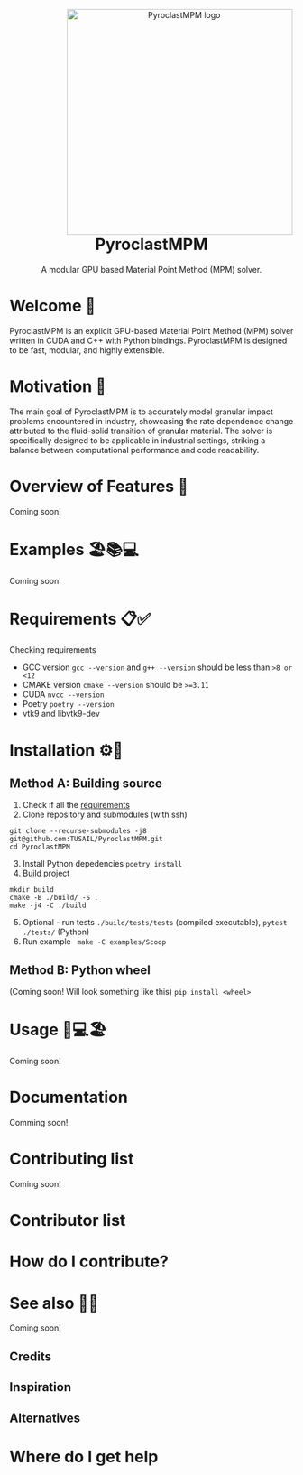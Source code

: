 
<p align="center" style="margin-bottom: 0px !important;  padding-left: 100px">
  <img width="400" src="./doc/scoop_no_boundary.gif" alt="PyroclastMPM logo" align="center">
</p>

<h1 align="center" style="margin-top: 0px;">PyroclastMPM</h1>


<p align="center"  > A modular GPU based Material Point Method (MPM) solver. </p>

<!-- 
<p align="center">
<img src="./doc/disc_impact.gif" width="50%" height="50%"/>
</p> -->

<!-- ![til](./doc/scoop.gif) -->

<!-- [![PyPI Release](https://img.shields.io/pypi/v/pyroclastmpm.svg)](https://pypi.org/project/pyroclastmpm) -->
<!-- [![Documentation Status](https://readthedocs.org/projects/None/badge/)](https://None.readthedocs.io/) -->

# Welcome 🎉

PyroclastMPM is an explicit GPU-based Material Point Method (MPM) solver written in CUDA and C++ with Python bindings. PyroclastMPM is designed to be fast, modular, and highly extensible.

# Motivation 🎯 

The main goal of PyroclastMPM is to accurately model granular impact problems encountered in industry, showcasing the rate dependence change attributed to the fluid-solid transition of granular material. The solver is specifically designed to be applicable in industrial settings, striking a balance between computational performance and code readability.

# Overview of Features 🚀

Coming soon!

# Examples 🏖️📚💻

Coming soon!

# Requirements 📋✅
Checking requirements
- GCC version `gcc --version` and `g++ --version` should be less than `>8 or <12`
- CMAKE version `cmake --version` should be `>=3.11`
- CUDA `nvcc --version`
- Poetry `poetry --version`
- vtk9 and libvtk9-dev 

# Installation ⚙️️🔧

## Method A: Building source
1. Check if all the  [requirements](#requirements) 
2. Clone repository and submodules (with ssh)
```
git clone --recurse-submodules -j8 git@github.com:TUSAIL/PyroclastMPM.git
cd PyroclastMPM
```
3. Install Python depedencies `poetry install`
4. Build project
```
mkdir build
cmake -B ./build/ -S .
make -j4 -C ./build
```
5. Optional - run tests `./build/tests/tests` (compiled executable), `pytest ./tests/` (Python)
6. Run example ` make -C examples/Scoop`

## Method B: Python wheel
(Coming soon!
Will look something like this) `pip install <wheel>`


# Usage 🔄💻🏖️

Coming soon!

# Documentation

Comming soon!

<!-- # Recommended citation -->

# Contributing list
Coming soon!

# Contributor list

# How do I contribute?


# See also 👀🔗
Coming soon!

## Credits

## Inspiration

## Alternatives

# Where do I get help



<!-- 
## Implementation
* 1D, 2D, 3D
* C++ / CUDA with
* Python bindings
* Particle volume and surface body fill

## Shape functions
* Linear
* Quadratic
* cubic splines

## Solvers
* Update stress last
* Modified Update Stress Last (in progress)
* Total Lagrangian Material Point Method (MPM) (in progress)
* APIC/MLS (in progress)

## Boundary conditions
* Rigid body level-set (UL)
* DEM-based contacts (TODO)

# Constitutive models
* Linear Elasticity 
* Newtonian Fluid
* Local granular rheology  (in progress)
* Non Local granular rheology  (in progress)
* Druger prager  (in progress)

# Prerequisites

Building PyroclastMPM requires the following software installed:

* A C++11-compliant compiler (required)
* CMake `>= 3.22` (required)
* VTK 9 (required)
* CUDA 10> (required)
* Doxygen (optional, documentation building is skipped if missing)* Python `>= 3.8` for building Python bindings
 
# Installation

The following sequence of commands install PyroclastMPM.
## Python package


# Source file


It assumes that your current working directory is the top-level directory
of the freshly cloned repository:

```
mkdir build
cd build
cmake -DCMAKE_BUILD_TYPE=Release ..
cmake --build .
```

The build process can be customized with the following CMake variables,
which can be set by adding `-D<var>={ON, OFF}` to the `cmake` call:

* `BUILD_TESTING`: Enable building of the test suite (default: `ON`)
* `BUILD_DOCS`: Enable building the documentation (default: `ON`)
* `BUILD_PYTHON`: Enable building the Python bindings (default: `ON`)


If you wish to build and install the project as a Python project without
having access to C++ build artifacts like libraries and executables, you
can do so using `pip` from the root directory:

```
python -m pip install .
```

# Testing PyroclastMPM

When built according to the above explanation (with `-DBUILD_TESTING=ON`),
the C++ test suite of `PyroclastMPM` can be run using
`ctest` from the build directory:

```
cd build
ctest
```

The Python test suite can be run by first `pip`-installing the Python package
and then running `pytest` from the top-level directory:

```
python -m pip install .
pytest
```

# Documentation

PyroclastMPM provides a Sphinx-based documentation, that can
be browsed [online at readthedocs.org](https://pyroclastmpm.readthedocs.io).
To build it locally, first ensure the requirements are installed by running this command from the top-level source directory:

```
pip install -r doc/requirements.txt
```

Then build the sphinx documentation from the top-level build directory:

```
cmake --build . --target sphinx-doc
```

The web documentation can then be browsed by opening `doc/sphinx/index.html` in your browser. -->

